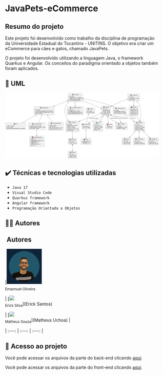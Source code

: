 # JavaPets-eCommerce

## Resumo do projeto
Este projeto foi desenvolvido como trabalho da disciplina de programação da Universidade Estadual do Tocantins - UNITINS. O objetivo era criar um eCommerce para cães e gatos, chamado JavaPets.

O projeto foi desenvolvido utilizando a linguagem Java, o framework Quarkus e Angular. Os conceitos do paradigma orientado a objetos também foram aplicados.

## 📝 UML

![UML do JavaCoffee](https://github.com/emannuelop/JavaPets-eCommerce/blob/main/images/uml.png)

## ✔️ Técnicas e tecnologias utilizadas

- ``Java 17``
- ``Visual Studio Code``
- ``Quarkus framework``
- ``Angular framework``
- ``Programação Orientada a Objetos``

## 👨‍💻 Autores

## ‍ Autores

|<img src="https://github.com/emannuelop/JavaPets-eCommerce/blob/main/images/emannuel.png" width=115><br><sub>Emannuel Oliveira</sub> 

| [<img src="https://github.com/emannuelop/JavaPets-eCommerce/blob/main/images/erick.png" width=115><br><sub>Erick Silva</sub>](Erick Santos) 

| [<img src="https://github.com/emannuelop/JavaPets-eCommerce/blob/main/images/matheus.jpg" width=115><br><sub>Matheus Souza</sub>](Matheus Uchoa) 
|

| :---: | :---: | :---: |

## 📁 Acesso ao projeto
Você pode acessar os arquivos da parte do back-end clicando [aqui](https://github.com/emannuelop/JavaPets-eCommerce/tree/main/back-end).

Você pode acessar os arquivos da parte do front-end clicando [aqui](https://github.com/emannuelop/JavaPets-eCommerce/tree/main/front-end).

